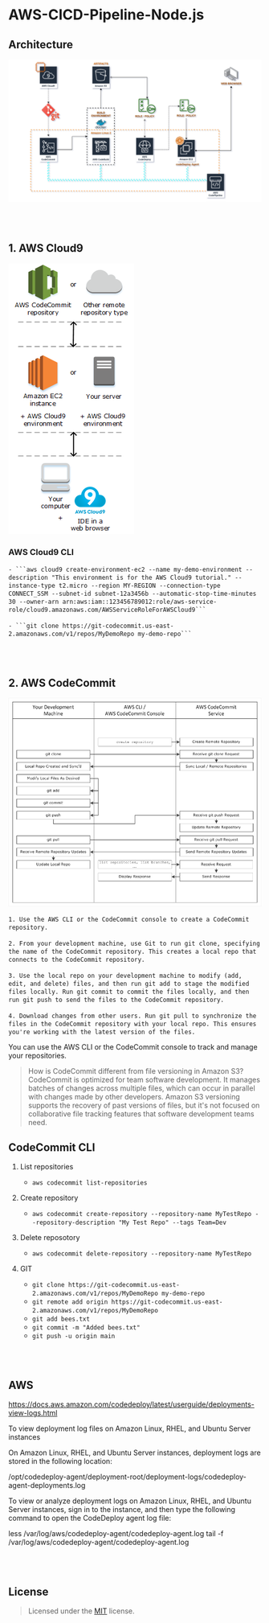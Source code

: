 
# AWS-CICD-Pipeline-Node.js

## Architecture 

![arch](/img/arch.png)

<br><br>
## 1. AWS Cloud9

![cloud9](/img/cloud9.png)

### AWS Cloud9 CLI

    - ```aws cloud9 create-environment-ec2 --name my-demo-environment --description "This environment is for the AWS Cloud9 tutorial." --instance-type t2.micro --region MY-REGION --connection-type CONNECT_SSM --subnet-id subnet-12a3456b --automatic-stop-time-minutes 30 --owner-arn arn:aws:iam::123456789012:role/aws-service-role/cloud9.amazonaws.com/AWSServiceRoleForAWSCloud9```

    - ```git clone https://git-codecommit.us-east-2.amazonaws.com/v1/repos/MyDemoRepo my-demo-repo```

<br><br>
## 2. AWS CodeCommit

![arc-workflow](/img/arc-workflow.png)



    1. Use the AWS CLI or the CodeCommit console to create a CodeCommit repository.

    2. From your development machine, use Git to run git clone, specifying the name of the CodeCommit repository. This creates a local repo that connects to the CodeCommit repository.

    3. Use the local repo on your development machine to modify (add, edit, and delete) files, and then run git add to stage the modified files locally. Run git commit to commit the files locally, and then run git push to send the files to the CodeCommit repository.

    4. Download changes from other users. Run git pull to synchronize the files in the CodeCommit repository with your local repo. This ensures you're working with the latest version of the files.

You can use the AWS CLI or the CodeCommit console to track and manage your repositories.

> How is CodeCommit different from file versioning in Amazon S3?
> CodeCommit is optimized for team software development. It manages batches of changes across multiple files, which can occur in parallel with changes made by other developers. Amazon S3 versioning supports the recovery of past versions of files, but it's not focused on collaborative file tracking features that software development teams need. 

## CodeCommit CLI

1. List repositories
    - ```aws codecommit list-repositories```

2. Create repository

    - ```aws codecommit create-repository --repository-name MyTestRepo --repository-description "My Test Repo" --tags Team=Dev```

3. Delete reposotory

    - ```aws codecommit delete-repository --repository-name MyTestRepo```

4. GIT

    - ```git clone https://git-codecommit.us-east-2.amazonaws.com/v1/repos/MyDemoRepo my-demo-repo```
    - ```git remote add origin https://git-codecommit.us-east-2.amazonaws.com/v1/repos/MyDemoRepo```
    - ```git add bees.txt```
    - ```git commit -m "Added bees.txt"```
    - ```git push -u origin main```

<br><br>
## AWS

https://docs.aws.amazon.com/codedeploy/latest/userguide/deployments-view-logs.html



To view deployment log files on Amazon Linux, RHEL, and Ubuntu Server instances

On Amazon Linux, RHEL, and Ubuntu Server instances, deployment logs are stored in the following location:

/opt/codedeploy-agent/deployment-root/deployment-logs/codedeploy-agent-deployments.log

To view or analyze deployment logs on Amazon Linux, RHEL, and Ubuntu Server instances, sign in to the instance, and then type the following command to open the CodeDeploy agent log file:

less /var/log/aws/codedeploy-agent/codedeploy-agent.log
tail -f /var/log/aws/codedeploy-agent/codedeploy-agent.log

<br><br>
## License

> Licensed under the [MIT](license) license.